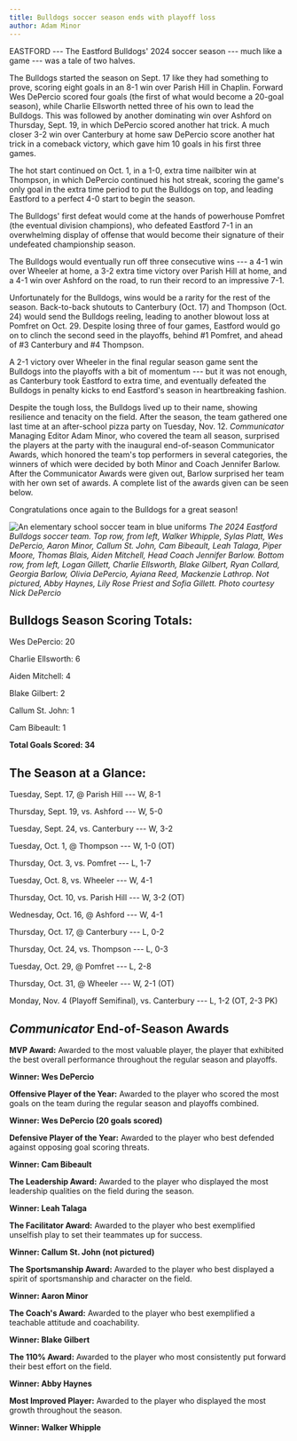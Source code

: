 ```yaml
---
title: Bulldogs soccer season ends with playoff loss
author: Adam Minor
---
```


EASTFORD --- The Eastford Bulldogs' 2024 soccer season --- much like a
game --- was a tale of two halves.

The Bulldogs started the season on Sept. 17 like they had something to
prove, scoring eight goals in an 8-1 win over Parish Hill in Chaplin.
Forward Wes DePercio scored four goals (the first of what would become a
20-goal season), while Charlie Ellsworth netted three of his own to lead
the Bulldogs. This was followed by another dominating win over Ashford
on Thursday, Sept. 19, in which DePercio scored another hat trick. A
much closer 3-2 win over Canterbury at home saw DePercio score another
hat trick in a comeback victory, which gave him 10 goals in his first
three games.

The hot start continued on Oct. 1, in a 1-0, extra time nailbiter win at
Thompson, in which DePercio continued his hot streak, scoring the game's
only goal in the extra time period to put the Bulldogs on top, and
leading Eastford to a perfect 4-0 start to begin the season.

The Bulldogs' first defeat would come at the hands of powerhouse Pomfret
(the eventual division champions), who defeated Eastford 7-1 in an
overwhelming display of offense that would become their signature of
their undefeated championship season.

The Bulldogs would eventually run off three consecutive wins --- a 4-1
win over Wheeler at home, a 3-2 extra time victory over Parish Hill at
home, and a 4-1 win over Ashford on the road, to run their record to an
impressive 7-1.

Unfortunately for the Bulldogs, wins would be a rarity for the rest of
the season. Back-to-back shutouts to Canterbury (Oct. 17) and Thompson
(Oct. 24) would send the Bulldogs reeling, leading to another blowout
loss at Pomfret on Oct. 29. Despite losing three of four games, Eastford
would go on to clinch the second seed in the playoffs, behind \#1
Pomfret, and ahead of \#3 Canterbury and \#4 Thompson.

A 2-1 victory over Wheeler in the final regular season game sent the
Bulldogs into the playoffs with a bit of momentum --- but it was not
enough, as Canterbury took Eastford to extra time, and eventually
defeated the Bulldogs in penalty kicks to end Eastford's season in
heartbreaking fashion.

Despite the tough loss, the Bulldogs lived up to their name, showing
resilience and tenacity on the field. After the season, the team
gathered one last time at an after-school pizza party on Tuesday, Nov.
12. *Communicator* Managing Editor Adam Minor, who covered the team all
season, surprised the players at the party with the inaugural
end-of-season Communicator Awards, which honored the team's top
performers in several categories, the winners of which were decided by
both Minor and Coach Jennifer Barlow. After the Communicator Awards were
given out, Barlow surprised her team with her own set of awards. A
complete list of the awards given can be seen below.

Congratulations once again to the Bulldogs for a great season!

![An elementary school soccer team in blue uniforms](/assets/images/33-3-eastford-bulldogs-team.jpg)
*The 2024 Eastford Bulldogs soccer team. Top row, from left, Walker Whipple, Sylas Platt, Wes
DePercio, Aaron Minor, Callum St. John, Cam Bibeault, Leah Talaga, Piper Moore, Thomas Blais,
Aiden Mitchell, Head Coach Jennifer Barlow. Bottom row, from left, Logan Gillett, Charlie Ellsworth,
Blake Gilbert, Ryan Collard, Georgia Barlow, Olivia DePercio, Ayiana Reed, Mackenzie Lathrop. Not
pictured, Abby Haynes, Lily Rose Priest and Sofia Gillett. Photo courtesy Nick DePercio*

## Bulldogs Season Scoring Totals:

Wes DePercio: 20

Charlie Ellsworth: 6

Aiden Mitchell: 4

Blake Gilbert: 2

Callum St. John: 1

Cam Bibeault: 1

**Total Goals Scored: 34**

## The Season at a Glance:

Tuesday, Sept. 17, @ Parish Hill --- W, 8-1

Thursday, Sept. 19, vs. Ashford --- W, 5-0

Tuesday, Sept. 24, vs. Canterbury --- W, 3-2

Tuesday, Oct. 1, @ Thompson --- W, 1-0 (OT)

Thursday, Oct. 3, vs. Pomfret --- L, 1-7

Tuesday, Oct. 8, vs. Wheeler --- W, 4-1

Thursday, Oct. 10, vs. Parish Hill --- W, 3-2 (OT)

Wednesday, Oct. 16, @ Ashford --- W, 4-1

Thursday, Oct. 17, @ Canterbury --- L, 0-2

Thursday, Oct. 24, vs. Thompson --- L, 0-3

Tuesday, Oct. 29, @ Pomfret --- L, 2-8

Thursday, Oct. 31, @ Wheeler --- W, 2-1 (OT)

Monday, Nov. 4 (Playoff Semifinal), vs. Canterbury --- L, 1-2 (OT, 2-3
PK)

## *Communicator* End-of-Season Awards

**MVP Award:** Awarded to the most valuable player, the player that
exhibited the best overall performance throughout the regular season and
playoffs.

**Winner: Wes DePercio**

**Offensive Player of the Year:** Awarded to the player who scored the
most goals on the team during the regular season and playoffs combined.

**Winner: Wes DePercio (20 goals scored)**

**Defensive Player of the Year:** Awarded to the player who best
defended against opposing goal scoring threats.

**Winner: Cam Bibeault**

**The Leadership Award:** Awarded to the player who displayed the most
leadership qualities on the field during the season.

**Winner: Leah Talaga**

**The Facilitator Award:** Awarded to the player who best exemplified
unselfish play to set their teammates up for success.

**Winner: Callum St. John (not pictured)**

**The Sportsmanship Award:** Awarded to the player who best displayed a
spirit of sportsmanship and character on the field.

**Winner: Aaron Minor**

**The Coach's Award:** Awarded to the player who best exemplified a
teachable attitude and coachability.

**Winner: Blake Gilbert**

**The 110% Award:** Awarded to the player who most consistently put
forward their best effort on the field.

**Winner: Abby Haynes**

**Most Improved Player:** Awarded to the player who displayed the most
growth throughout the season.

**Winner: Walker Whipple**
